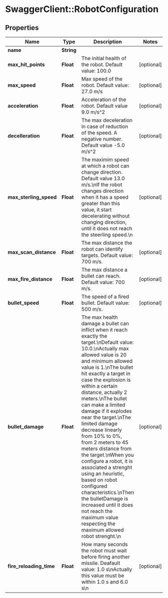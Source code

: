# SwaggerClient::RobotConfiguration

## Properties
Name | Type | Description | Notes
------------ | ------------- | ------------- | -------------
**name** | **String** |  | 
**max_hit_points** | **Float** | The initial health of the robot. Default value: 100.0 | [optional] 
**max_speed** | **Float** | Max speed of the robot. Default value: 27.0 m/s | [optional] 
**acceleration** | **Float** | Acceleration of the robot. Default value 9.0 m/s^2 | [optional] 
**decelleration** | **Float** | The max deceleration in case of reduction of the speed. A negative number. Default value -5.0 m/s^2 | [optional] 
**max_sterling_speed** | **Float** | The maximim speed at which a robot can change direction.  Default value 13.0 m/s.\nIf the robot changes direction when it has a speed greater than this value, it start decelerating without changing direction, until it does not reach the steerling speed.\n | [optional] 
**max_scan_distance** | **Float** | The max distance the robot can identify targets. Default value: 700 m/s. | [optional] 
**max_fire_distance** | **Float** | The max distance a bullet can reach. Default value: 700 m/s. | [optional] 
**bullet_speed** | **Float** | The speed of a fired bullet. Default value: 500 m/s. | [optional] 
**bullet_damage** | **Float** | The max health damage a bullet can inflict when it reach exactly the target.\nDefault value: 10.0.\nActually max allowed value is 20 and minimum allowed value is 1.\nThe bullet hit exactly a target in case the explosion is within a certain distance, actually 2 meters.\nThe bullet can make a limited damage if it explodes near the target.\nThe limited damage decrease linearly from 10% to 0%, from 2 meters to 45 meters distance from the target.\nWhen you configure a robot, it is associated a strenght using an heuristic, based on robot configured characteristics.\nThen the bulletDamage is increased until it does not reach the maximum value respecting the maximum allowed robot strenght.\n | [optional] 
**fire_reloading_time** | **Float** | How many seconds the robot must wait before firing another missile. Deafault value: 1.0 s\nActually this value must be within 1.0 s and 6.0 s\n | [optional] 


